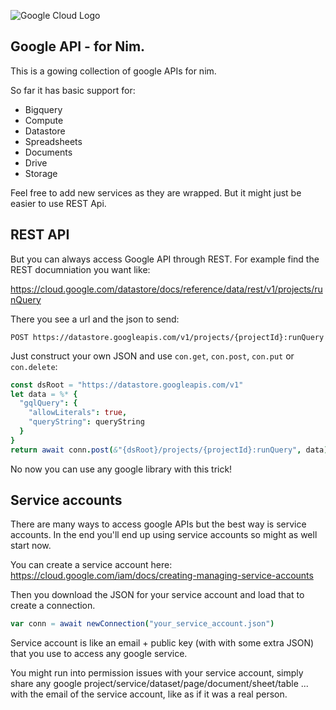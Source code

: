 
![Google Cloud Logo](https://cloud.google.com/_static/images/cloud/icons/favicons/onecloud/super_cloud.png)

## Google API - for Nim.

This is a gowing collection of google APIs for nim.

So far it has basic support for:

* Bigquery
* Compute
* Datastore
* Spreadsheets
* Documents
* Drive
* Storage

Feel free to add new services as they are wrapped. But it might just be easier to use REST Api.


## REST API

But you can always access Google API through REST. For example find the REST documniation you want like:

https://cloud.google.com/datastore/docs/reference/data/rest/v1/projects/runQuery

There you see a url and the json to send:

```POST https://datastore.googleapis.com/v1/projects/{projectId}:runQuery```

Just construct your own JSON and use `con.get`, `con.post`, `con.put` or `con.delete`:

```nim
const dsRoot = "https://datastore.googleapis.com/v1"
let data = %* {
  "gqlQuery": {
    "allowLiterals": true,
    "queryString": queryString
  }
}
return await conn.post(&"{dsRoot}/projects/{projectId}:runQuery", data)
```

No now you can use any google library with this trick!

## Service accounts

There are many ways to access google APIs but the best way is service accounts. In the end you'll end up using service accounts so might as well start now.

You can create a service account here: https://cloud.google.com/iam/docs/creating-managing-service-accounts

Then you download the JSON for your service account and load that to create a connection.

```nim
var conn = await newConnection("your_service_account.json")
```

Service account is like an email + public key (with with some extra JSON) that you use to access any google service.

You might run into permission issues with your service account, simply share any google project/service/dataset/page/document/sheet/table ... with the email of the service account, like as if it was a real person.